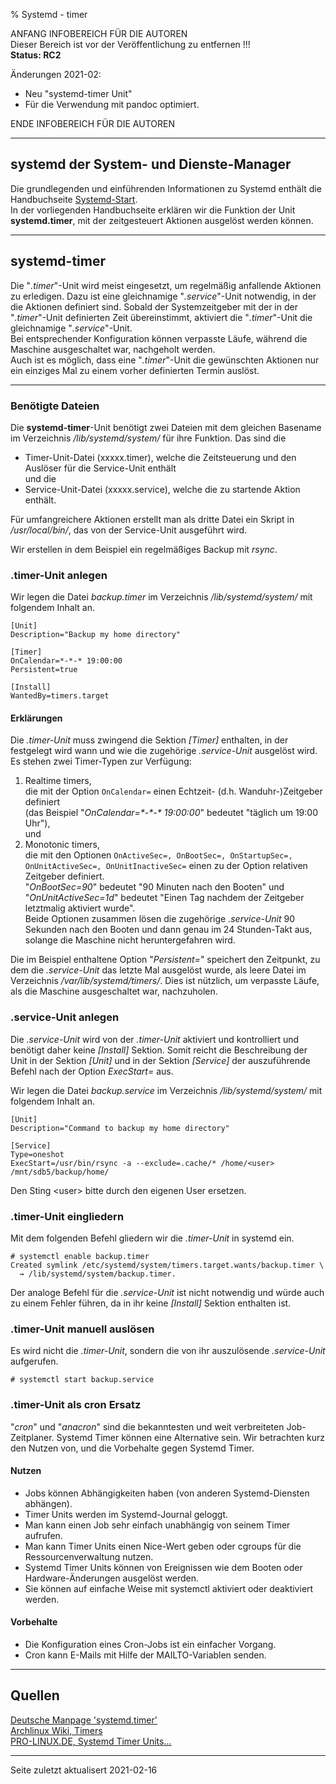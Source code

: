 % Systemd - timer

ANFANG   INFOBEREICH FÜR DIE AUTOREN  
Dieser Bereich ist vor der Veröffentlichung zu entfernen !!!  
**Status: RC2**

Änderungen 2021-02:

+ Neu "systemd-timer Unit"
+ Für die Verwendung mit pandoc optimiert.

ENDE   INFOBEREICH FÜR DIE AUTOREN

---

## systemd der System- und Dienste-Manager

Die grundlegenden und einführenden Informationen zu Systemd enthält die Handbuchseite [Systemd-Start](./systemd-start_de.htm).  
In der vorliegenden Handbuchseite erklären wir die Funktion der Unit **systemd.timer**, mit der zeitgesteuert Aktionen ausgelöst werden können.

---

##  systemd-timer

Die "*.timer*"-Unit wird meist eingesetzt, um regelmäßig anfallende Aktionen zu erledigen. Dazu ist eine gleichnamige "*.service*"-Unit notwendig, in der die Aktionen definiert sind. Sobald der Systemzeitgeber mit der in der "*.timer*"-Unit definierten Zeit übereinstimmt, aktiviert die "*.timer*"-Unit die gleichnamige "*.service*"-Unit.  
Bei entsprechender Konfiguration können verpasste Läufe, während die Maschine ausgeschaltet war, nachgeholt werden.  
Auch ist es möglich, dass eine "*.timer*"-Unit die gewünschten Aktionen nur ein einziges Mal zu einem vorher definierten Termin auslöst.

---

### Benötigte Dateien

Die **systemd-timer**-Unit benötigt zwei Dateien mit dem gleichen Basename im Verzeichnis */lib/systemd/system/* für ihre Funktion. Das sind die

+ Timer-Unit-Datei (xxxxx.timer), welche die Zeitsteuerung und den Auslöser für die Service-Unit enthält  
    und die  
+ Service-Unit-Datei (xxxxx.service), welche die zu startende Aktion enthält.

Für umfangreichere Aktionen erstellt man als dritte Datei ein Skript in */usr/local/bin/*, das von der Service-Unit ausgeführt wird.

Wir erstellen in dem Beispiel ein regelmäßiges Backup mit *rsync*.

### .timer-Unit anlegen

Wir legen die Datei *backup.timer* im Verzeichnis */lib/systemd/system/* mit folgendem Inhalt an.

~~~
[Unit]
Description="Backup my home directory"

[Timer]
OnCalendar=*-*-* 19:00:00
Persistent=true

[Install]
WantedBy=timers.target
~~~

#### Erklärungen

Die *.timer-Unit* muss zwingend die Sektion *[Timer]* enthalten, in der festgelegt wird wann und wie die zugehörige *.service-Unit* ausgelöst wird.  
Es stehen zwei Timer-Typen zur Verfügung:

1. Realtime timers,  
    die mit der Option `OnCalendar=` einen Echtzeit- (d.h. Wanduhr-)Zeitgeber definiert  
    (das Beispiel "*OnCalendar=\*-\*-\* 19:00:00*" bedeutet "täglich um 19:00 Uhr"),  
    und  
2. Monotonic timers,  
    die mit den Optionen `OnActiveSec=, OnBootSec=, OnStartupSec=, OnUnitActiveSec=, OnUnitInactiveSec=` einen zu der Option relativen Zeitgeber definiert.  
    "*OnBootSec=90*" bedeutet "90 Minuten nach den Booten" und  
    "*OnUnitActiveSec=1d*" bedeutet "Einen Tag nachdem der Zeitgeber letztmalig aktiviert wurde".  
    Beide Optionen zusammen lösen die zugehörige *.service-Unit* 90 Sekunden nach den Booten und dann genau im 24 Stunden-Takt aus, solange die Maschine nicht heruntergefahren wird.

Die im Beispiel enthaltene Option "*Persistent=*" speichert den Zeitpunkt, zu dem die *.service-Unit* das letzte Mal ausgelöst wurde, als leere Datei im Verzeichnis */var/lib/systemd/timers/*. Dies ist nützlich, um verpasste Läufe, als die Maschine ausgeschaltet war, nachzuholen.

### .service-Unit anlegen

Die *.service-Unit* wird von der *.timer-Unit* aktiviert und kontrolliert und benötigt daher keine *[Install]* Sektion. Somit reicht die Beschreibung der Unit in der Sektion *[Unit]* und in der Sektion *[Service]* der auszuführende Befehl nach der Option *ExecStart=* aus.

Wir legen die Datei *backup.service* im Verzeichnis */lib/systemd/system/* mit folgendem Inhalt an.

~~~
[Unit]
Description="Command to backup my home directory"

[Service]
Type=oneshot
ExecStart=/usr/bin/rsync -a --exclude=.cache/* /home/<user> /mnt/sdb5/backup/home/
~~~

Den Sting \<user\> bitte durch den eigenen User ersetzen.

### .timer-Unit eingliedern

Mit dem folgenden Befehl gliedern wir die *.timer-Unit* in systemd ein.

~~~
# systemctl enable backup.timer
Created symlink /etc/systemd/system/timers.target.wants/backup.timer \
  → /lib/systemd/system/backup.timer.
~~~

Der analoge Befehl für die *.service-Unit* ist nicht notwendig und würde auch zu einem Fehler führen, da in ihr keine *[Install]* Sektion enthalten ist.

### .timer-Unit manuell auslösen

Es wird nicht die *.timer-Unit*, sondern die von ihr auszulösende *.service-Unit* aufgerufen.

~~~
# systemctl start backup.service
~~~

### .timer-Unit als cron Ersatz

"*cron*" und "*anacron*" sind die bekanntesten und weit verbreiteten Job-Zeitplaner. Systemd Timer können eine Alternative sein. Wir betrachten kurz den Nutzen von, und die Vorbehalte gegen Systemd Timer.
 
#### Nutzen

+ Jobs können Abhängigkeiten haben (von anderen Systemd-Diensten abhängen).
+ Timer Units werden im Systemd-Journal geloggt.
+ Man kann einen Job sehr einfach unabhängig von seinem Timer aufrufen.
+ Man kann Timer Units einen Nice-Wert geben oder cgroups für die Ressourcenverwaltung nutzen.
+ Systemd Timer Units können von Ereignissen wie dem Booten oder Hardware-Änderungen ausgelöst werden.
+ Sie können auf einfache Weise mit systemctl aktiviert oder deaktiviert werden.


#### Vorbehalte

+ Die Konfiguration eines Cron-Jobs ist ein einfacher Vorgang.
+ Cron kann E-Mails mit Hilfe der MAILTO-Variablen senden. 

---

## Quellen

[Deutsche Manpage 'systemd.timer'](https://manpages.debian.org/testing/manpages-de/systemd.timer.5.de.html)  
[Archlinux Wiki, Timers](https://wiki.archlinux.org/index.php/Systemd/Timers)  
[PRO-LINUX.DE, Systemd Timer Units...](https://www.pro-linux.de/artikel/2/1992/systemd-timer-units-f%C3%BCr-zeitgesteuerte-aufgaben-verwenden.html)

---

<div id="rev">Seite zuletzt aktualisert 2021-02-16</div>

